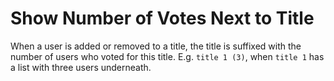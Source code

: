 # Show Number of Votes Next to Title

When a user is added or removed to a title, the title is suffixed with the number of users who voted for this title. E.g. `title 1 (3)`, when `title 1` has a list with three users underneath.
